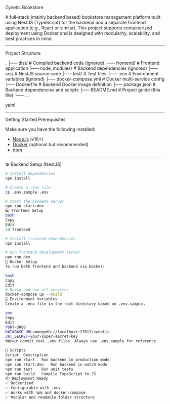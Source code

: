 Zynetic Bookstore

A full-stack (mainly backend based) bookstore management platform built using NestJS (TypeScript) for the backend and a separate frontend application (e.g., React or similar). This project supports containerized deployment using Docker and is designed with modularity, scalability, and best practices in mind.

---

Project Structure

. ├── dist/ # Compiled backend code (ignored) ├── frontend/ # Frontend application ├── node_modules/ # Backend dependencies (ignored) ├── src/ # NestJS source code ├── test/ # Test files ├── .env # Environment variables (ignored) ├── docker-compose.yml # Docker multi-service config ├── Dockerfile # Backend Docker image definition ├── package.json # Backend dependencies and scripts ├── README.md # Project guide (this file) └── ...

yaml

---

Getting Started
 Prerequisites

Make sure you have the following installed:

- [Node.js](https://nodejs.org/) (v16+)
- [Docker](https://www.docker.com/) (optional but recommended)
- [npm](https://www.npmjs.com/)

---

⚙️ Backend Setup (NestJS)

```bash
# Install dependencies
npm install

# Create a .env file
cp .env.sample .env

# Start the backend server
npm run start:dev
💻 Frontend Setup
bash
Copy
Edit
cd frontend

# Install frontend dependencies
npm install

# Run frontend development server
npm run dev
🐳 Docker Setup
To run both frontend and backend via Docker:

bash
Copy
Edit
# Build and run all services
docker-compose up --build
🔑 Environment Variables
Create a .env file in the root directory based on .env.sample.

env
Copy
Edit
PORT=3000
DATABASE_URL=mongodb://localhost:27017/zynetic
JWT_SECRET=your-super-secret-key
❗Never commit real .env files. Always use .env.sample for reference.

🧪 Scripts
Script	Description
npm run start	Run backend in production mode
npm run start:dev	Run backend in watch mode
npm run test	Run unit tests
npm run build	Compile TypeScript to JS
📦 Deployment Ready
✅ Dockerized
✅ Configurable with .env
✅ Works with npm and docker-compose
✅ Modular and readable folder structure
